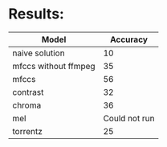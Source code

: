 # Results:
| Model               |Accuracy|
|---------------------|--|
|naive solution|10|
|mfccs without ffmpeg |35|
|mfccs |56|
|contrast |32|
|chroma |36|
|mel  |Could not run|
|torrentz  |25|
